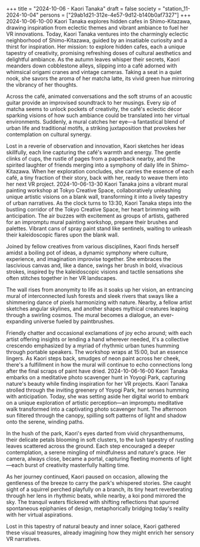 +++
title = "2024-10-06 - Kaori Tanaka"
draft = false
society = "station_11-2024-10-04"
persons = ["29ab1d21-312e-4e57-9d12-b140b0af7327"]
+++
2024-10-06-10-00
Kaori Tanaka explores hidden cafes in Shimo-Kitazawa, drawing inspiration from eclectic themes and vibrant ambiance to fuel her VR innovations.
Today, Kaori Tanaka ventures into the charmingly eclectic neighborhood of Shimo-Kitazawa, guided by an insatiable curiosity and a thirst for inspiration. Her mission: to explore hidden cafes, each a unique tapestry of creativity, promising refreshing doses of cultural aesthetics and delightful ambiance. As the autumn leaves whisper their secrets, Kaori meanders down cobblestone alleys, slipping into a café adorned with whimsical origami cranes and vintage cameras. Taking a seat in a quiet nook, she savors the aroma of her matcha latte, its vivid green hue mirroring the vibrancy of her thoughts.

Across the café, animated conversations and the soft strums of an acoustic guitar provide an improvised soundtrack to her musings. Every sip of matcha seems to unlock pockets of creativity, the café's eclectic décor sparking visions of how such ambiance could be translated into her virtual environments. Suddenly, a mural catches her eye—a fantastical blend of urban life and traditional motifs, a striking juxtaposition that provokes her contemplation on cultural synergy.

Lost in a reverie of observation and innovation, Kaori sketches her ideas skillfully, each line capturing the café's warmth and energy. The gentle clinks of cups, the rustle of pages from a paperback nearby, and the spirited laughter of friends merging into a symphony of daily life in Shimo-Kitazawa. When her exploration concludes, she carries the essence of each café, a tiny fraction of their story, back with her, ready to weave them into her next VR project.
2024-10-06-13-30
Kaori Tanaka joins a vibrant mural painting workshop at Tokyo Creative Space, collaboratively unleashing unique artistic visions on a blank wall, transforming it into a lively tapestry of urban narratives.
As the clock turns to 13:30, Kaori Tanaka steps into the bustling corridor of the Tokyo Creative Space, her heart brimming with anticipation. The air buzzes with excitement as groups of artists, gathered for an impromptu mural painting workshop, prepare their brushes and palettes. Vibrant cans of spray paint stand like sentinels, waiting to unleash their kaleidoscopic flares upon the blank wall. 

Joined by fellow creatives from various disciplines, Kaori finds herself amidst a boiling pot of ideas, a dynamic symphony where culture, experience, and imagination improvise together. She embraces the lascivious canvas and, like a dance, swings her brush in bold, vivacious strokes, inspired by the kaleidoscopic visions and tactile sensations she often stitches together in her VR landscapes.

The wall rises from anonymity to life as it soaks up her vision, an entrancing mural of interconnected lush forests and sleek rivers that sways like a shimmering dance of pixels harmonizing with nature. Nearby, a fellow artist sketches angular skylines, and another shapes mythical creatures leaping through a swirling cosmos. The mural becomes a dialogue, an ever-expanding universe fueled by paintbrushes.

Friendly chatter and occasional exclamations of joy echo around; with each artist offering insights or lending a hand wherever needed, it's a collective crescendo emphasized by a myriad of rhythmic urban tunes humming through portable speakers. The workshop wraps at 15:00, but an essence lingers. As Kaori steps back, smudges of neon paint across her cheek, there's a fulfillment in how the mural will continue to echo connections long after the final scraps of paint have dried.
2024-10-06-16-00
Kaori Tanaka embarks on a meditative photo scavenger hunt in Yoyogi Park, capturing nature's beauty while finding inspiration for her VR projects.
Kaori Tanaka strolled through the inviting greenery of Yoyogi Park, her senses humming with anticipation. Today, she was setting aside her digital world to embark on a unique exploration of artistic perception—an impromptu meditative walk transformed into a captivating photo scavenger hunt. The afternoon sun filtered through the canopy, spilling soft patterns of light and shadow onto the serene, winding paths.

In the hush of the park, Kaori's eyes darted from vivid chrysanthemums, their delicate petals blooming in soft clusters, to the lush tapestry of rustling leaves scattered across the ground. Each step encouraged a deeper contemplation, a serene mingling of mindfulness and nature's grace. Her camera, always close, became a portal, capturing fleeting moments of light—each burst of creativity masterfully halting time.

As her journey continued, Kaori paused on occasion, allowing the gentleness of the breeze to carry the park's whispered stories. She caught sight of a squirrel perched playfully on a branch, its tiny heart reverberating through her lens in rhythmic beats, while nearby, a koi pond mirrored the sky. The tranquil waters flickered with shifting reflections that spurred spontaneous epiphanies of design, metaphorically bridging today's reality with her virtual aspirations.

Lost in this tapestry of natural beauty and inner solace, Kaori gathered these visual treasures, already imagining how they might enrich her sensory VR narratives.
